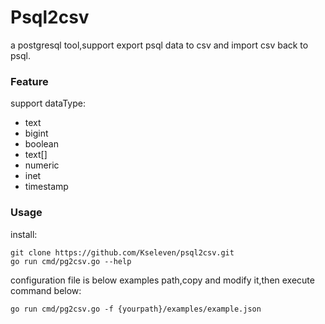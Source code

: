 # Psql2csv
a postgresql tool,support export psql data to csv and import csv back to psql.

### Feature
support dataType:
* text
* bigint
* boolean
* text[]
* numeric
* inet
* timestamp

### Usage
install:
```shell
git clone https://github.com/Kseleven/psql2csv.git
go run cmd/pg2csv.go --help
```

configuration file is below examples path,copy and modify it,then execute command below:
```shell
go run cmd/pg2csv.go -f {yourpath}/examples/example.json
```